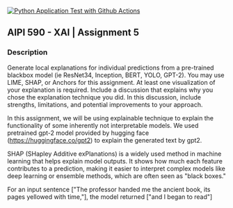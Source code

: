 [![Python Application Test with Github Actions](https://github.com/BobZhang26/Bob_PythonTemplate1/actions/workflows/cicd.yml/badge.svg)](https://github.com/BobZhang26/Bob_PythonTemplate1/actions/workflows/cicd.yml)
## AIPI 590 - XAI | Assignment 5 
### Description
Generate local explanations for individual predictions from a pre-trained blackbox model (ie ResNet34, Inception, BERT, YOLO, GPT-2). You may use LIME, SHAP, or Anchors for this assignment. At least one visualization of your explanation is required.
Include a discussion that explains why you chose the explanation technique you did. In this discussion, include strengths, limitations, and potential improvements to your approach.

In this assignment, we will be using explainable technique to explain the functionality of some inherently not interpretable models. We used pretrained gpt-2 model provided by hugging face (https://huggingface.co/gpt2) to explain the generated text by gpt2. 

SHAP (SHapley Additive exPlanations) is a widely used method in machine learning that helps explain model outputs. It shows how much each feature contributes to a prediction, making it easier to interpret complex models like deep learning or ensemble methods, which are often seen as "black boxes."

For an input sentence ["The professor handed me the ancient book, its pages yellowed with time,"], the model returned ["and I began to read"]
